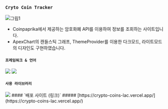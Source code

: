 ### `Cryto Coin Tracker`
![그림1](https://github.com/JunDemi/crypto-coins/assets/26836516/4c445fe2-5cf6-404e-84cf-7ae0b2f3d678)
- Coinpaprika에서 제공하는 암호화폐 API를 이용하여 정보를 조회하는 사이트입니다.
- ApexChart의 캔들스틱 그래프, ThemeProvider를 이용한 다크모드, 라이트모드의 디자인도 구현하였습니다.
#### `프레임워크 & 언어`
<img src="https://img.shields.io/badge/React-61DAFB?style=for-the-badge&logo=react&logoColor=ffffff"/> <img src="https://img.shields.io/badge/TypeScript-3178C6?style=for-the-badge&logo=typescript&logoColor=ffffff"/>
#### `사용 라이브러리`
<img src="https://img.shields.io/badge/React Query-FF4154?style=for-the-badge&logo=reactquery&logoColor=ffffff"/>
#### `배포 사이트 (링크)`
##### [https://crypto-coins-lac.vercel.app/](https://crypto-coins-lac.vercel.app/)
